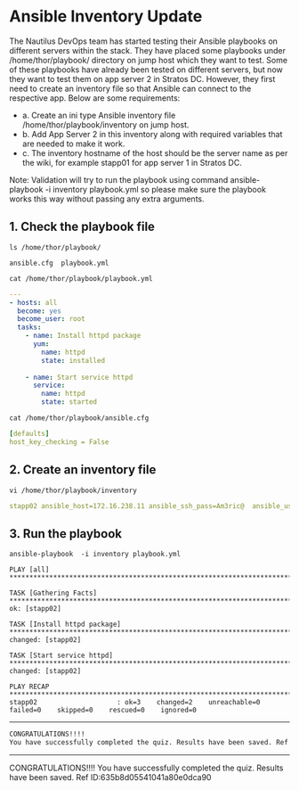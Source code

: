 # Ansible Inventory Update

The Nautilus DevOps team has started testing their Ansible playbooks on different servers within the stack. They have placed some playbooks under /home/thor/playbook/ directory on jump host which they want to test. Some of these playbooks have already been tested on different servers, but now they want to test them on app server 2 in Stratos DC. However, they first need to create an inventory file so that Ansible can connect to the respective app. Below are some requirements:  
- a. Create an ini type Ansible inventory file /home/thor/playbook/inventory on jump host.  
- b. Add App Server 2 in this inventory along with required variables that are needed to make it work.  
- c. The inventory hostname of the host should be the server name as per the wiki, for example stapp01 for app server 1 in Stratos DC.  

Note: Validation will try to run the playbook using command ansible-playbook -i inventory playbook.yml so please make sure the playbook works this way without passing any extra arguments.  


## 1. Check the playbook file
`ls /home/thor/playbook/`  
```console
ansible.cfg  playbook.yml
```

`cat /home/thor/playbook/playbook.yml `  
```yaml
---
- hosts: all
  become: yes
  become_user: root
  tasks:
    - name: Install httpd package    
      yum: 
        name: httpd 
        state: installed
    
    - name: Start service httpd
      service:
        name: httpd
        state: started
```

`cat /home/thor/playbook/ansible.cfg`  
```yaml
[defaults]
host_key_checking = False
```


## 2. Create an inventory file
`vi /home/thor/playbook/inventory`  
```yaml
stapp02 ansible_host=172.16.238.11 ansible_ssh_pass=Am3ric@  ansible_user=steve
```


## 3. Run the playbook
`ansible-playbook  -i inventory playbook.yml`  
```ansible
PLAY [all] **********************************************************************************************************************************************************************************

TASK [Gathering Facts] **********************************************************************************************************************************************************************
ok: [stapp02]

TASK [Install httpd package] ****************************************************************************************************************************************************************
changed: [stapp02]

TASK [Start service httpd] ******************************************************************************************************************************************************************
changed: [stapp02]

PLAY RECAP **********************************************************************************************************************************************************************************
stapp02                    : ok=3    changed=2    unreachable=0    failed=0    skipped=0    rescued=0    ignored=0
```


---

```bash
CONGRATULATIONS!!!!
You have successfully completed the quiz. Results have been saved. Ref ID:631520df429c137159736a55
```

---
CONGRATULATIONS!!!!
You have successfully completed the quiz. Results have been saved. Ref ID:635b8d05541041a80e0dca90
```bash

```
